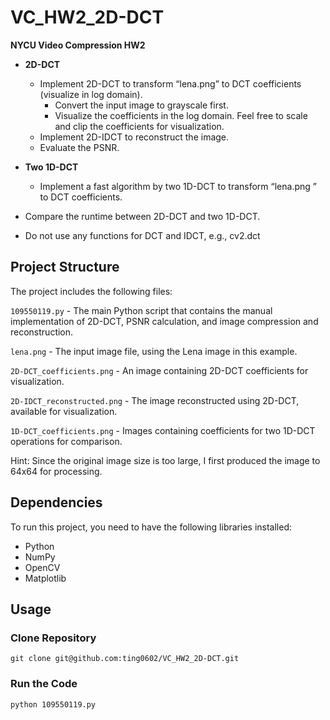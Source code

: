 # VC_HW2_2D-DCT

**NYCU Video Compression HW2**

- **2D-DCT**
  - Implement 2D-DCT to transform “lena.png” to DCT coefficients (visualize in log domain).
    - Convert the input image to grayscale first.
    - Visualize the coefficients in the log domain. Feel free to scale and clip the coefficients for visualization.
  - Implement 2D-IDCT to reconstruct the image.
  - Evaluate the PSNR.

- **Two 1D-DCT**
  - Implement a fast algorithm by two 1D-DCT to transform “lena.png ” to DCT coefficients.

- Compare the runtime between 2D-DCT and two 1D-DCT.
- Do not use any functions for DCT and IDCT, e.g., cv2.dct

## Project Structure
The project includes the following files:

```109550119.py``` - The main Python script that contains the manual implementation of 2D-DCT, PSNR calculation, and image compression and reconstruction.

```lena.png``` - The input image file, using the Lena image in this example.

```2D-DCT_coefficients.png``` - An image containing 2D-DCT coefficients for visualization.

```2D-IDCT_reconstructed.png``` - The image reconstructed using 2D-DCT, available for visualization.

```1D-DCT_coefficients.png``` - Images containing coefficients for two 1D-DCT operations for comparison.

Hint: Since the original image size is too large, I first produced the image to 64x64 for processing.

## Dependencies
To run this project, you need to have the following libraries installed:

- Python
- NumPy
- OpenCV
- Matplotlib

## Usage
### Clone Repository
```
git clone git@github.com:ting0602/VC_HW2_2D-DCT.git
```

### Run the Code
```
python 109550119.py
```

